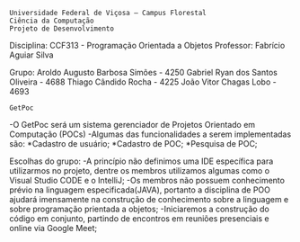     Universidade Federal de Viçosa – Campus Florestal
    Ciência da Computação
    Projeto de Desenvolvimento
Disciplina: CCF313 - Programação Orientada a Objetos 
Professor: Fabrício Aguiar Silva

Grupo:  Aroldo Augusto Barbosa Simões - 4250
        Gabriel Ryan dos Santos Oliveira - 4688
        Thiago Cândido Rocha - 4225 
        João Vitor Chagas Lobo - 4693
        

    GetPoc

-O GetPoc será um sistema gerenciador de Projetos Orientado em
Computação (POCs)
-Algumas das funcionalidades a serem implementadas são:
    *Cadastro de usuário;
    *Cadastro de POC;
    *Pesquisa de POC;


Escolhas do grupo:
-A princípio não definimos uma IDE específica para utilizarmos no projeto, dentre os membros utilizamos
algumas como o Visual Studio CODE e o IntelliJ;
-Os membros não possuem conhecimento prévio na linguagem especificada(JAVA), portanto a disciplina de POO
ajudará imensamente na construção de conhecimento sobre a linguagem e sobre programação prientada a objetos;
-Iniciaremos a construção do código em conjunto, partindo de encontros em reuniões presenciais e online via 
Google Meet;